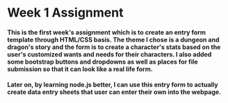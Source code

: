 # Week 1 Assignment
#### This is the first week's assignment which is to create an entry form template through HTML/CSS basis. The theme I chose is a dungeon and dragon's story and the form is to create a character's stats based on the user's customized wants and needs for their characters. I also added some bootstrap buttons and dropdowns as well as places for file submission so that it can look like a real life form.
#### Later on, by learning node.js better, I can use this entry form to actually create data entry sheets that user can enter their own into the webpage.